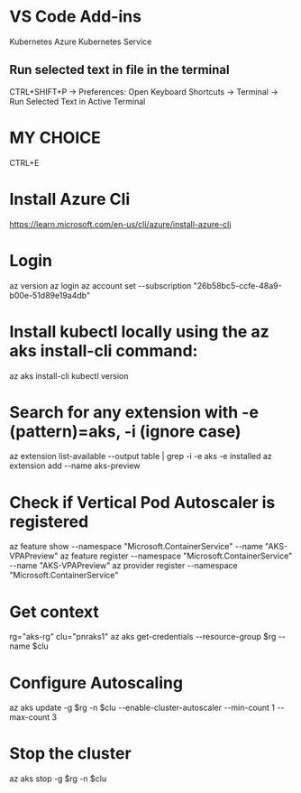 

# VS Code Add-ins
Kubernetes
Azure Kubernetes Service
## Run selected text in file in the terminal
CTRL+SHIFT+P -> Preferences: Open Keyboard Shortcuts -> Terminal -> Run Selected Text in Active Terminal
# MY CHOICE
CTRL+E

# Install Azure Cli
https://learn.microsoft.com/en-us/cli/azure/install-azure-cli

# Login
az version
az login
az account set --subscription "26b58bc5-ccfe-48a9-b00e-51d89e19a4db"

# Install kubectl locally using the az aks install-cli command:
az aks install-cli
kubectl version

# Search for any extension with -e (pattern)=aks, -i (ignore case)
az extension list-available --output table | grep -i -e aks -e installed
az extension add --name aks-preview

# Check if Vertical Pod Autoscaler is registered
az feature show --namespace "Microsoft.ContainerService" --name "AKS-VPAPreview"
az feature register --namespace "Microsoft.ContainerService" --name "AKS-VPAPreview"
az provider register --namespace "Microsoft.ContainerService" 

# Get context
rg="aks-rg"
clu="pnraks1"
az aks get-credentials --resource-group $rg --name $clu

# Configure Autoscaling
az aks update -g $rg -n $clu --enable-cluster-autoscaler --min-count 1 --max-count 3

# Stop the cluster
az aks stop -g $rg  -n $clu